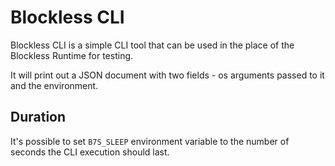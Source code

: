 # Blockless CLI

Blockless CLI is a simple CLI tool that can be used in the place of the Blockless Runtime for testing.

It will print out a JSON document with two fields - os arguments passed to it and the environment.

## Duration

It's possible to set `B7S_SLEEP` environment variable to the number of seconds the CLI execution should last.
